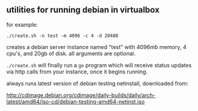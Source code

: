 ## utilities for running debian in virtualbox

for example:

    ./create.sh -n test -m 4096 -c 4 -d 20480

creates a debian server instance named "test" with 4096mb memory, 4
cpu's, and 20gb of disk. all arguments are optional.

```./create.sh``` will finally run a ```go``` program which will receive status
updates via http calls from your instance, once it begins running.

always runs latest version of debian testing netinstall, downloaded from:

http://cdimage.debian.org/cdimage/daily-builds/daily/arch-latest/amd64/iso-cd/debian-testing-amd64-netinst.iso